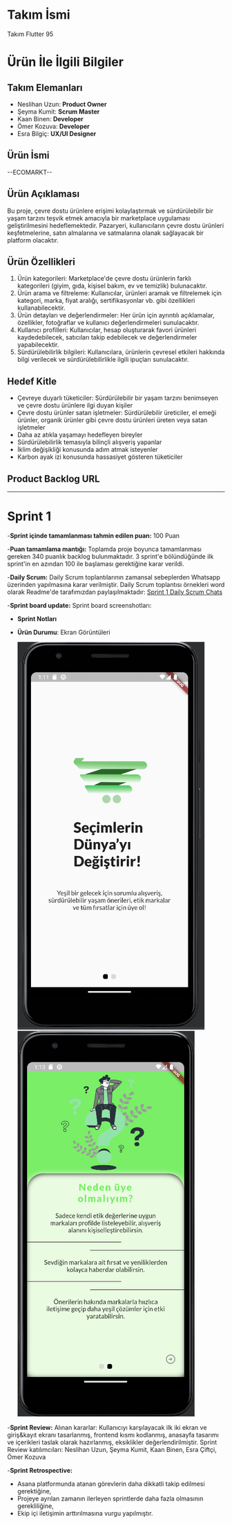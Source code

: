 # Takım İsmi
Takım Flutter 95

# Ürün İle İlgili Bilgiler
## Takım Elemanları
- Neslihan Uzun: **Product Owner**
- Şeyma Kumit: **Scrum Master**
- Kaan Binen: **Developer**
- Ömer Kozuva: **Developer**
- Esra Bilgiç: **UX/UI Designer**

## Ürün İsmi
--ECOMARKT--

## Ürün Açıklaması
Bu proje, çevre dostu ürünlere erişimi kolaylaştırmak ve sürdürülebilir bir yaşam tarzını teşvik etmek amacıyla bir marketplace uygulaması geliştirilmesini hedeflemektedir. Pazaryeri, kullanıcıların çevre dostu ürünleri keşfetmelerine, satın almalarına ve satmalarına olanak sağlayacak bir platform olacaktır.
## Ürün Özellikleri
1. Ürün kategorileri: Marketplace'de çevre dostu ürünlerin farklı kategorileri (giyim, gıda, kişisel bakım, ev ve temizlik) bulunacaktır.
2. Ürün arama ve filtreleme: Kullanıcılar, ürünleri aramak ve filtrelemek için kategori, marka, fiyat aralığı, sertifikasyonlar vb. gibi özellikleri kullanabilecektir.
3. Ürün detayları ve değerlendirmeler: Her ürün için ayrıntılı açıklamalar, özellikler, fotoğraflar ve kullanıcı değerlendirmeleri sunulacaktır.
4. Kullanıcı profilleri: Kullanıcılar, hesap oluşturarak favori ürünleri kaydedebilecek, satıcıları takip edebilecek ve değerlendirmeler yapabilecektir.
5. Sürdürülebilirlik bilgileri: Kullanıcılara, ürünlerin çevresel etkileri hakkında bilgi verilecek ve sürdürülebilirlikle ilgili ipuçları sunulacaktır.

## Hedef Kitle
- Çevreye duyarlı tüketiciler: Sürdürülebilir bir yaşam tarzını benimseyen ve çevre dostu ürünlere ilgi duyan kişiler
- Çevre dostu ürünler satan işletmeler: Sürdürülebilir üreticiler, el emeği ürünler, organik ürünler gibi çevre dostu ürünleri üreten veya satan işletmeler
- Daha az atıkla yaşamayı hedefleyen bireyler
- Sürdürülebilirlik temasıyla bilinçli alışveriş yapanlar
- İklim değişikliği konusunda adım atmak isteyenler
- Karbon ayak izi konusunda hassasiyet gösteren tüketiciler

## Product Backlog URL
-----

# Sprint 1
-**Sprint içinde tamamlanması tahmin edilen puan:** 100 Puan

-**Puan tamamlama mantığı:** Toplamda proje boyunca tamamlanması gereken 340 puanlık backlog bulunmaktadır. 3 sprint'e bölündüğünde ilk sprint'in en azından 100 ile başlaması gerektiğine karar verildi.

-**Daily Scrum:** Daily Scrum toplantılarının zamansal sebeplerden Whatsapp üzerinden yapılmasına karar verilmiştir. Daily Scrum toplantısı örnekleri word olarak Readme'de tarafımızdan paylaşılmaktadır: [Sprint 1 Daily Scrum Chats](https://drive.google.com/file/d/1uymS2xLsTaUjEsf27hTTZ3c4Nyx2XJrI/view?usp=sharing)

-**Sprint board update:** Sprint board screenshotları:
- **Sprint Notları**
- **Ürün Durumu**: Ekran Görüntüleri

  ![ekomarkt1](ecomarkt1.PNG) \
  ![ekomarkt2](ekomarkt2.PNG)
  
-**Sprint Review:** Alınan kararlar: Kullanıcıyı karşılayacak ilk iki ekran ve giriş&kayıt ekranı tasarlanmış, frontend kısmı kodlanmış, anasayfa tasarımı ve içerikleri taslak olarak hazırlanmış, eksiklikler değerlendirilmiştir. Sprint Review katılımcıları: Neslihan Uzun, Şeyma Kumit, Kaan Binen, Esra Çiftçi, Ömer Kozuva

-**Sprint Retrospective:**
- Asana platformunda atanan görevlerin daha dikkatli takip edilmesi gerektiğine,
- Projeye ayrılan zamanın ilerleyen sprintlerde daha fazla olmasının gerekliliğine,
- Ekip içi iletişimin arttırılmasına vurgu yapılmıştır.


